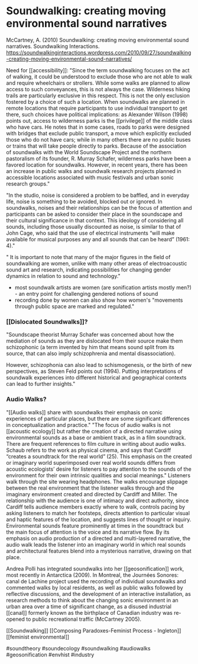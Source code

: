 # Soundwalking: creating moving environmental sound narratives

McCartney, A. (2010) Soundwalking: creating moving environmental sound narratives. Soundwalking Interactions. https://soundwalkinginteractions.wordpress.com/2010/09/27/soundwalking-creating-moving-environmental-sound-narratives/

Need for [[accessibility]]:
"Since the term soundwalking focuses on the act of walking, it could be understood to exclude those who are not able to walk and require wheelchairs or strollers. While some walks are planned to allow access to such conveyances, this is not always the case. Wilderness hiking trails are particularly exclusive in this respect. This is not the only exclusion fostered by a choice of such a location. When soundwalks are planned in remote locations that require participants to use individual transport to get there, such choices have political implications: as Alexander Wilson (1998) points out, access to wilderness parks is the [[privilege]] of the middle class who have cars. He notes that in some cases, roads to parks were designed with bridges that exclude public transport, a move which explicitly excluded those who do not have cars; while in many others there are no public buses or trains that will take people directly to parks. Because of the association of soundwalks with the World Soundscape Project and the northern pastoralism of its founder, R. Murray Schafer, wilderness parks have been a favored location for soundwalks. However, in recent years, there has been an increase in public walks and soundwalk research projects planned in accessible locations associated with music festivals and urban sonic research groups."

"In the studio, noise is considered a problem to be baffled, and in everyday life, noise is something to be avoided, blocked out or ignored. In soundwalks, noises and their relationships can be the focus of attention and participants can be asked to consider their place in the soundscape and their cultural significance in that context. This ideology of considering all sounds, including those usually discounted as noise, is similar to that of John Cage, who said that the use of electrical instruments “will make available for musical purposes any and all sounds that can be heard” (1961: 4)."

" It is important to note that many of the major figures in the field of soundwalking are women, unlike with many other areas of electroacoustic sound art and research, indicating possibilities for changing gender dynamics in relation to sound and technology."
- most soundwalk artists are women (are sonification artists mostly men?) - an entry point for challenging gendered notions of sound
- recording done by women can also show how women's "movements through public space are marked and regulated."

### [[Dislocated Soundwalks]]?
"Soundscape theorist Murray Schafer was concerned about how the mediation of sounds as they are dislocated from their source make them schizophonic (a term invented by him that means sound split from its source, that can also imply schizophrenia and mental disassociation).

However, schizophonia can also lead to schismogenesis, or the birth of new perspectives, as Steven Feld points out (1994). Putting interpretations of soundwalk experiences into different historical and geographical contexts can lead to further insights."

### Audio Walks?
"[[Audio walks]] share with soundwalks their emphasis on sonic experiences of particular places, but there are some significant differences in conceptualization and practice." 
"The focus of audio walks is not [[acoustic ecology]] but rather the creation of a directed narrative using environmental sounds as a base or ambient track, as in a film soundtrack. There are frequent references to film culture in writing about audio walks. Schaub refers to the work as physical cinema, and says that Cardiff “creates a soundtrack for the real world” (25). This emphasis on the created or imaginary world superimposed over real world sounds differs from acoustic ecologists’ desire for listeners to pay attention to the sounds of the environment for their own intrinsic qualities and  social meanings."
Listeners walk through the site wearing headphones. The walks encourage slippage between the real environment that the listener walks through and the imaginary environment created and directed by Cardiff and Miller. The relationship with the audience is one of intimacy and direct authority, since Cardiff tells audience members exactly where to walk, controls pacing by asking listeners to match her footsteps, directs attention to particular visual and haptic features of the location, and suggests lines of thought or inquiry. Environmental sounds feature prominently at times in the soundtrack but the main focus of attention is the voice and its narrative flow.
By its emphasis on audio production of a directed and multi-layered narrative, the audio walk leads the listener into an imaginary world in which real sounds and architectural features blend into a mysterious narrative, drawing on that place.

Andrea Polli has integrated soundwalks into her [[geosonification]] work, most recently in Antarctica (2009). In Montreal, the Journées Sonores: canal de Lachine project used the recording of individual soundwalks and commented walks by local residents, as well as public walks followed by reflective discussions, and the development of an interactive installation, as research methods to think about the changing sonic environment in an urban area over a time of significant change, as a disused industrial [[canal]] formerly known as the birthplace of Canadian industry was re-opened to public recreational traffic (McCartney 2005).


[[Soundwalking]] [[Composing Paradoxes-Feminist Process - Ingleton]] [[feminist environmental]]

#soundtheory #soundecology #soundwalking #audiowalks #geosonification #envhist #industry